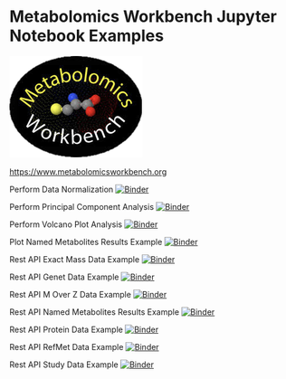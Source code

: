 # Metabolomics Workbench Jupyter Notebook Examples

[![metabolomics workbench](https://github.com/kevincoakley/binder-MW/raw/master/mwb_logo.png)](https://www.metabolomicsworkbench.org)

https://www.metabolomicsworkbench.org

Perform Data Normalization [![Binder](https://mybinder.org/badge_logo.svg)](https://mybinder.org/v2/gh/kevincoakley/binder-MW/master?filepath=MWPerformDataNormalization.ipynb)
  
Perform Principal Component Analysis [![Binder](https://mybinder.org/badge_logo.svg)](https://mybinder.org/v2/gh/kevincoakley/binder-MW/master?filepath=MWPerformPrincipalComponentAnalysis.ipynb)
  
Perform Volcano Plot Analysis [![Binder](https://mybinder.org/badge_logo.svg)](https://mybinder.org/v2/gh/kevincoakley/binder-MW/master?filepath=MWPerformVolcanoPlotAnalysis.ipynb)

Plot Named Metabolites Results Example [![Binder](https://mybinder.org/badge_logo.svg)](https://mybinder.org/v2/gh/kevincoakley/binder-MW/master?filepath=MWPlotNamedMetabolitesResultsExample.ipynb)

Rest API Exact Mass Data Example [![Binder](https://mybinder.org/badge_logo.svg)](https://mybinder.org/v2/gh/kevincoakley/binder-MW/master?filepath=MWRestAPIExactMassDataExample.ipynb)

Rest API Genet Data Example [![Binder](https://mybinder.org/badge_logo.svg)](https://mybinder.org/v2/gh/kevincoakley/binder-MW/master?filepath=MWRestAPIGenetDataExample.ipynb)

Rest API M Over Z Data Example [![Binder](https://mybinder.org/badge_logo.svg)](https://mybinder.org/v2/gh/kevincoakley/binder-MW/master?filepath=MWRestAPIMOverZDataExample.ipynb)

Rest API Named Metabolites Results Example	[![Binder](https://mybinder.org/badge_logo.svg)](https://mybinder.org/v2/gh/kevincoakley/binder-MW/master?filepath=MWRestAPINamedMetabolitesResultsExample.ipynb)

Rest API Protein Data Example [![Binder](https://mybinder.org/badge_logo.svg)](https://mybinder.org/v2/gh/kevincoakley/binder-MW/master?filepath=MWRestAPIProteinDataExample.ipyn)

Rest API RefMet Data Example [![Binder](https://mybinder.org/badge_logo.svg)](https://mybinder.org/v2/gh/kevincoakley/binder-MW/master?filepath=MWRestAPIRefMetDataExample.ipynb)

Rest API Study Data Example	[![Binder](https://mybinder.org/badge_logo.svg)](https://mybinder.org/v2/gh/kevincoakley/binder-MW/master?filepath=MWRestAPIStudyDataExample.ipynb)
